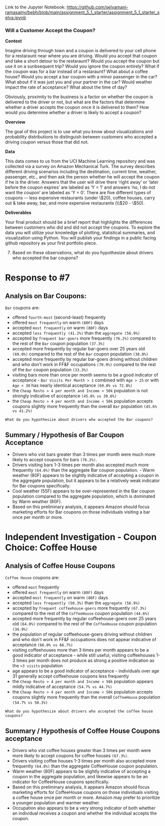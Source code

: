 Link to the Jupyter Notebook:
https://github.com/selvamani-ramasamy/bebh/blob/main/assignment_5_1_starter/assignment_5_1_starter_selva.ipynb

### Will a Customer Accept the Coupon?

**Context**

Imagine driving through town and a coupon is delivered to your cell phone for a restaraunt near where you are driving. Would you accept that coupon and take a short detour to the restaraunt? Would you accept the coupon but use it on a sunbsequent trip? Would you ignore the coupon entirely? What if the coupon was for a bar instead of a restaraunt? What about a coffee house? Would you accept a bar coupon with a minor passenger in the car? What about if it was just you and your partner in the car? Would weather impact the rate of acceptance? What about the time of day?

Obviously, proximity to the business is a factor on whether the coupon is delivered to the driver or not, but what are the factors that determine whether a driver accepts the coupon once it is delivered to them? How would you determine whether a driver is likely to accept a coupon?

**Overview**

The goal of this project is to use what you know about visualizations and probability distributions to distinguish between customers who accepted a driving coupon versus those that did not.

**Data**

This data comes to us from the UCI Machine Learning repository and was collected via a survey on Amazon Mechanical Turk. The survey describes different driving scenarios including the destination, current time, weather, passenger, etc., and then ask the person whether he will accept the coupon if he is the driver. Answers that the user will drive there ‘right away’ or ‘later before the coupon expires’ are labeled as ‘Y = 1’ and answers ‘no, I do not want the coupon’ are labeled as ‘Y = 0’.  There are five different types of coupons -- less expensive restaurants (under \\$20), coffee houses, carry out & take away, bar, and more expensive restaurants (\\$20 - \\$50).

**Deliverables**

Your final product should be a brief report that highlights the differences between customers who did and did not accept the coupons.  To explore the data you will utilize your knowledge of plotting, statistical summaries, and visualization using Python. You will publish your findings in a public facing github repository as your first portfolio piece.

7.  Based on these observations, what do you hypothesize about drivers who accepted the bar coupons?


# Response to #7

## Analysis on Bar Coupons:
`Bar` coupons are:
- offered `fourth-most` (second-least) frequently
- offered `most frequently` on warm `(80F)` days
- accepted `most frequently` on warm `(80F)` days
- accepted `less frequently (41.2%)` than the `aggregate (56.9%)`
- accepted by `frequent bar-goers` more frequently `(76.2%)` compared to the rest of the `Bar` coupon population `(37.3%)`
- accepted more frequently by regular bar-goers over 25 years old `(69.0%)` compared to the rest of the `Bar` coupon population `(38.8%)`
- accepted more frequently by regular bar-goers driving without children and who don't work in FF&F occupations `(70.9%)` compared to the rest of the `Bar` coupon population `(33.3%)`
- visiting bars more than once per month seems to be a good indicator of acceptance
      - `Bar Visits Per Month > 1` combined with `Age > 25` or with `Age < 30` has nearly identical acceptance `(69.0% vs 72.0%)`
- the `Cheap Resto > 4 per month and Income < 50k` population is not strongly indicative of acceptance `(45.6% vs 39.6%)`
- the `Cheap Resto > 4 per month and Income < 50k` population accepts coupons slightly more frequently than the overall `Bar` population `(45.6% vs 41.2%)`

`What do you hypothesize about drivers who accepted the Bar coupons?`
## Summary / Hypothesis of Bar Coupon Acceptance
- Drivers who vist bars greater than 3 times per month were much more likely to accept coupons for bars `(76.2%)`.
- Drivers visiting bars 1-3 times per month also accepted much more frequently `(64.6%)` than the aggregate Bar coupon population. - Warm weather (80F) appears to be slightly indicative of accepting a coupon in the aggregate population, but it appears to be a relatively weak indicator for Bar coupons specifically.
- Cool weather (55F) appears to be over-represented in the Bar coupon population compared to the aggregate population, which is dominated by Warm weather (80F).
- Based on this preliminary analysis, it appears Amazon should focus marketing efforts for Bar coupons on those individuals visiting a bar once per month or more.


# Independent Investigation - Coupon Choice: Coffee House
## Analysis of Coffee House Coupons
`Coffee House` coupons are:
- offered `most` frequently
- offered `most frequently` on warm `(80F)` days
- accepted `most frequently` on warm `(80F)` days
- accepted `less frequently (50.3%)` than the `aggregate (56.9%)`
- accepted by `frequent coffeehouse-goers` more frequently `(67.3%)` compared to the rest of the `CoffeeHouse` coupon population `(44.6%)`
- accepted more frequently by regular coffeehouse-goers over 25 years old `(64.0%)` compared to the rest of the `CoffeeHouse` coupon population `(34.9%)`
- the population of regular coffeehouse-goers driving without children and who don't work in FF&F occupations does not appear indicative of acceptance `(66.0% vs 66.7%)`
- visiting coffeehouses more than 3 times per month appears to be a good indicator of acceptance
      - while still useful, visiting coffeehouses 1-3 times per month does not produce as strong a positive indication as the `>3 visits` population
- age appears to be a good indicator of acceptance
      - individuals over age 31 generally accept coffeehouse coupons less frequently
- the `Cheap Resto > 4 per month and Income < 50k` population appears mildly indicative of acceptance `(54.7% vs 44.7%)`
- the `Cheap Resto > 4 per month and Income < 50k` population accepts coupons slightly more frequently than the overall `CoffeeHouse` population `(54.7% vs 50.3%)`

`What do you hypothesize about drivers who accepted the coffee house coupons?`
## Summary / Hypothesis of Coffee House Coupons acceptance
- Drivers who vist coffee houses greater than 3 times per month were more likely to accept coupons for coffee houses `(67.3%)`.
- Drivers visiting coffee houses 1-3 times per month also accepted  more frequently `(64.8%)` than the aggregate CoffeeHouse coupon population.
- Warm weather (80F) appears to be slightly indicative of accepting a coupon in the aggregate population, and likewise appears to be an indicator for CoffeeHouse coupons specifically.
- Based on this preliminary analysis, it appears Amazon should focus marketing efforts for CoffeeHouse coupons on those individuals visiting a coffee house once per month or more. Amazon may prefer to prioritize a younger population and warmer weather.
- Occupation also appears to be a very strong indicator of both whether an individual receives a coupon and whether the individual accepts the coupon.

